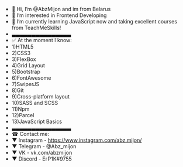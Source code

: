 - 👋 Hi, I’m @AbzMijon and im from Belarus
- 👀 I’m interested in Frontend Developing
- 🌱 I’m currently learning JavaScript now and taking excellent courses from TeachMeSkills!
- ▃▃▃▃▃▃▃▃▃▃▃▃▃▃▃
- ✅ At the moment I know:
- 1)HTML5
- 2)CSS3
- 3)FlexBox
- 4)Grid Layout
- 5)Bootstrap
- 6)FontAwesome
- 7)SwiperJS
- 8)Git
- 9)Cross-platform layout
- 10)SASS and SCSS
- 11)Npm
- 12)Parcel
- 13)JavaScript Basics
- ▃▃▃▃▃▃▃▃▃▃▃▃▃▃▃
- ☎ Contact me:
- ▼ Instagram - https://www.instagram.com/abz.mijon/
- ▼ Telegram - @Abz_mijon
- ▼ VK - vk.com/abzmijon
- ▼ Discord - ЕгР1К#9755

<!---
AbzMijon/AbzMijon is a ✨ special ✨ repository because its `README.md` (this file) appears on your GitHub profile.
You can click the Preview link to take a look at your changes.
--->
